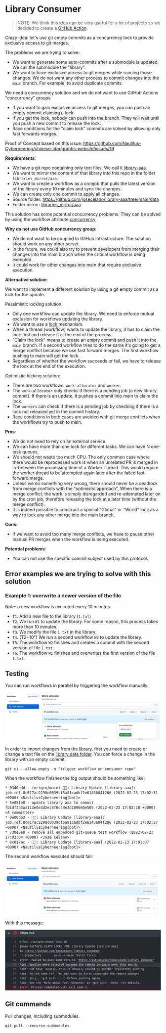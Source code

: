 # Library Consumer

>NOTE: We think this idea can be very useful for a lot of projects so we decided to create a [GitHub Action](https://github.com/Nautilus-Cyberneering/git-queue).

Crazy idea: let's use git empty commits as a concurrency lock to provide exclusive access to git merges.

The problems we are trying to solve:

- We want to generate some auto-commits after a submodule is updated. We call the submodule the "library".
- We want to have exclusive access to git merges while running those changes. We do not want any other process to commit changes into the `main` branch. For example, to avoid duplicate commits.

We need a concurrency solution and we do not want to use GitHub Actions "concurrency" groups.

- If you want to gain exclusive access to git merges, you can push an empty commit claiming a lock.
- If you get the lock, nobody can push into the branch. They will wait until you push a new commit to release the lock.
- Race conditions for the "claim lock" commits are solved by allowing only fast forwards merges.

Proof of Concept based on this issue: <https://github.com/Nautilus-Cyberneering/chinese-ideographs-website/issues/19>

**Requirements**:

- We have a git repo containing only text files. We call it [library-aaa](https://github.com/josecelano/library-aaa).
- We want to mirror the content of that library into this repo in the folder `libraries_mirror/aaa`.
- We want to create a workflow as a cronjob that pulls the latest version of the library every 10 minutes and sync the changes.
- We can create only one commit to apply all changes.
- Source folder: <https://github.com/josecelano/library-aaa/tree/main/data>
- Folder mirror: [libraries_mirror/aaa](./libraries_mirror/aaa)

This solution has some potential concurrency problems. They can be solved by using the workflow attribute [concurrency](https://docs.github.com/en/actions/learn-github-actions/workflow-syntax-for-github-actions#concurrency)

**Why do not use GitHub concurrency group**:

- We do not want to be coupled to GitHub infrastructure. The solution should work on any other server.
- In the future, we could also try to prevent developers from merging their changes into the main branch when the critical workflow is being executed.
- It could work for other changes into main that require exclusive execution.

**Alternative solution**:

We want to implement a different solution by using a git empty commit as a lock for the update.

Pessimistic locking solution:

- Only one workflow can update the library. We need to enforce mutual exclusion for workflows updating the library.
- We want to use a [lock](https://en.wikipedia.org/wiki/Lock_(computer_science)) mechanism.
- When a thread (workflow) wants to update the library, it has to claim the lock first and release it at the end of the process.
- "Claim the lock" means to create an empty commit and push it into the `main` branch. If a second workflow tries to do the same it's going to get a merge conflict because we use fast forward merges. The first workflow pushing to main will get the lock.
- Regardless of whether the workflow succeeds or fail, we have to release the lock at the end of the execution.

Optimistic locking solution:

- There are two workflows: `work-allocator` and `worker`.
- The `work-allocator` only checks if there is a pending job (a new library commit). If there is an update, it pushes a commit into main to claim the lock.
- The `workers` can check if there is a pending job by checking if there is a lock not released yet in the commit history.
- Race conditions in both cases are avoided with git merge conflicts when the workflows try to push to main.

**Pros**:

- We do not need to rely on an external service.
- We can have more than one lock for different tasks. We can have N one-task queues.
- We should not waste too much CPU. The only common case where there would be reprocessed work is when an unrelated PR is merged in in-between the processing time of a Worker Thread. This would require the worker thread to be attempted again later after the failed fast-forward merge.
- Unless we do something very wrong, there should never be a deadlock from merge conflicts with the "optimistic approach", When there is a merge conflict, the work is simply disregarded and re-attempted later on by the cron job, therefore releasing the lock at a later time (without the merge conflict).
- It is indeed possible to construct a special "Global" or "World" lock as a way to lock any other merge into the main branch.

**Cons**:

- If we want to avoid too many merge conflicts, we have to pause other manual PR merges when the workflow is being executed.

**Potential problems**:

- You can not use the specific commit subject used by this protocol.

## Error examples we are trying to solve with this solution

### Example 1: overwrite a newer version of the file

Note: a new workflow is executed every 10 minutes.

- `T1`. Add a new file to the library (`1.txt`)
- `T2`. We run `W1` to update the library. For some reason, this process takes more than 10 minutes.
- `T3`. We modify the file `1.txt` in the library.
- `T4`. (T2+10") We run a second workflow `W2` to update the library.
- `T5`. The workflow `W2` finishes and creates a commit with the second version of file `1.txt`.
- `T6`. The workflow `W1` finishes and overwrites the first version of the file `1.txt`.

## Testing

You can run workflows in parallel by triggering the workflow manually:

![How to trigger the workflow manually](./images/run-workflow-manually.png)

In order to import changes from the [library](https://github.com/josecelano/library-aaa), first you need to create or change a text file on the [library data folder](https://github.com/josecelano/library-aaa/tree/main/data). You can force a change in the library with an empty commit:

```shell
git ci --allow-empty -m "trigger workflow on consumer repo"
```

When the workflow finishes the log output should be something like:

```console
* 0340edd - (origin/main) 📝✅: Library Update [library-aaa]: job.ref.8c017ac2298c0039cf5a81cadbf2e6143604f206 (2022-02-23 17:02:31 +0000) <NautilusCyberneering[bot]>
* 5e05fe8 - update library aaa to commit fb1df3a3aa113e0e3d2ec8f6c44e3d189660e505 (2022-02-23 17:02:28 +0000) <A committer>
* 0e00d62 - 📝👔: Library Update [library-aaa]: job.ref.8c017ac2298c0039cf5a81cadbf2e6143604f206 (2022-02-23 17:02:27 +0000) <NautilusCyberneering[bot]>
* 730e0e0 - remove all embedded git-queue test workflow (2022-02-23 17:02:04 +0000) <Jose Celano>
* 8c017ac - 📝🈺: Library Update [library-aaa] (2022-02-23 17:01:07 +0000) <NautilusCyberneering[bot]>
```

The second workflow executed should fail:

![The second workflow thread fails](./images/second-workflow-fails.png)

With this message:

![It fails because it can't merge into main due to merge conflicts](./images/claiming-lock-fail.png)

## Git commands

Pull changes, including submodules.

```shell
git pull --recurse-submodules
```
